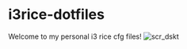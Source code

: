 # i3rice-dotfiles
Welcome to my personal i3 rice cfg files!
![scr_dskt](https://imgur.com/qF1ktAo.jpg)
